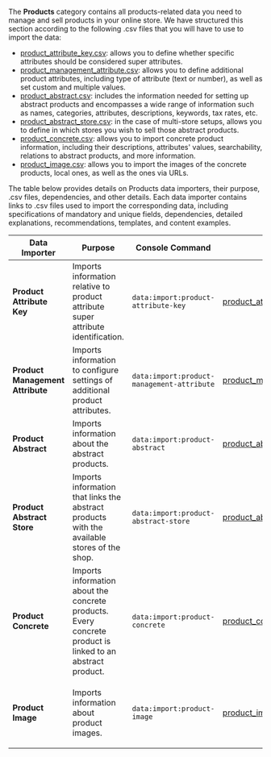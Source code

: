 The **Products** category contains all products-related data you need to manage and sell products in your online store. We have structured this section according to the following .csv files that you will have to use to import the data:

* [product_attribute_key.csv](https://documentation.spryker.com/docs/en/file-details-product-attribute-keycsv): allows you to define whether specific attributes should be considered super attributes.
* [product_management_attribute.csv](https://documentation.spryker.com/docs/en/file-details-product-management-attributecsv): allows you to define additional product attributes, including type of attribute (text or number), as well as set custom and multiple values. 
* [product_abstract.csv](https://documentation.spryker.com/docs/en/file-details-product-abstractcsv): includes the information needed for setting up abstract products and encompasses a wide range of information such as names, categories, attributes, descriptions, keywords, tax rates, etc.
* [product_abstract_store.csv](https://documentation.spryker.com/docs/en/file-details-product-abstract-storecsv): in the case of multi-store setups, allows you to define in which stores you wish to sell those abstract products.
* [product_concrete.csv](https://documentation.spryker.com/docs/en/file-details-product-concretecsv): allows you to import concrete product information, including their descriptions, attributes' values, searchability, relations to abstract products, and more information.
* [product_image.csv](https://documentation.spryker.com/docs/en/file-details-product-imagecsv): allows you to import the images of the concrete products, local ones, as well as the ones via URLs.

The table below provides details on Products data importers, their purpose, .csv files, dependencies, and other details. Each data importer contains links to .csv files used to import the corresponding data, including specifications of mandatory and unique fields, dependencies, detailed explanations, recommendations, templates, and content examples.

| Data Importer | Purpose | Console Command| File(s) | Dependencies |
| --- | --- | --- | --- |--- |
| **Product Attribute Key**   | Imports information relative to product attribute super attribute identification. |`data:import:product-attribute-key` |[product_attribute_key.csv](https://documentation.spryker.com/docs/en/file-details-product-attribute-keycsv) |None |
| **Product Management Attribute**  | Imports information to configure settings of additional product attributes. |`data:import:product-management-attribute` |[product_management_attribute.csv](https://documentation.spryker.com/docs/en/file-details-product-management-attributecsv) |[product_attribute_key.csv](https://documentation.spryker.com/docs/en/file-details-product-attribute-keycsv) |
| **Product Abstract**   |Imports information about the abstract products.  |`data:import:product-abstract` |[product_abstract.csv](https://documentation.spryker.com/docs/en/file-details-product-abstractcsv) | [category.csv](https://documentation.spryker.com/docs/en/file-details-categorycsv)|
| **Product Abstract Store**   | Imports information that links the abstract products with the available stores of the shop.  |`data:import:product-abstract-store` |[product_abstract_store.csv](https://documentation.spryker.com/docs/en/file-details-product-abstract-storecsv) |<ul><li>[product_abstract.csv](https://documentation.spryker.com/docs/en/file-details-product-abstractcsv)</li><li>**stores.php** configuration file of demo shop PHP project</li></ul> |
| **Product Concrete**   |Imports information about the concrete products.<br>Every concrete product is linked to an abstract product.  |`data:import:product-concrete` |[product_concrete.csv](https://documentation.spryker.com/docs/en/file-details-product-concretecsv) |[product_abstract.csv](https://documentation.spryker.com/docs/en/file-details-product-abstractcsv) |
| **Product Image**   |Imports information about product images.  |`data:import:product-image` |[product_image.csv](https://documentation.spryker.com/docs/en/file-details-product-imagecsv) | <ul><li>[product_abstract.csv](https://documentation.spryker.com/docs/en/file-details-product-abstractcsv)</li><li>[product_concrete.csv](https://documentation.spryker.com/docs/en/file-details-product-concretecsv)</li></ul>(Each image needs to be assigned to an SKU from either one of these files).|
